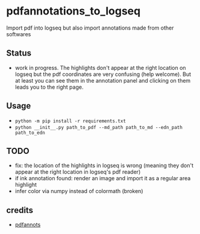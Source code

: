 # pdfannotations_to_logseq
Import pdf into logseq but also import annotations made from other softwares

## Status
* work in progress. The highlights don't appear at the right location on logseq but the pdf coordinates are very confusing (help welcome). But at least you can see them in the annotation panel and clicking on them leads you to the right page.

## Usage
* `python -m pip install -r requirements.txt`
* `python __init__.py path_to_pdf --md_path path_to_md --edn_path path_to_edn`

## TODO
* fix: the location of the highlights in logseq is wrong (meaning they don't appear at the right location in logseq's pdf reader)
* if ink annotation found: render an image and import it as a regular area highlight
* infer color via numpy instead of colormath (broken)


## credits
* [pdfannots](https://github.com/0xabu/pdfannots/)
